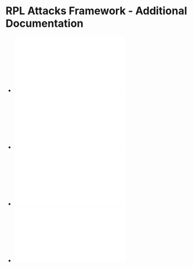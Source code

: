 # RPL Attacks Framework - Additional Documentation

* ![Academical report](report.pdf)
* ![How to create a campaign of simulations ?](campaigns.md)
* ![How to make new building blocks ?](building-blocks.md)
* ![How to make and fine-tune a simulation report ?](report.md)
